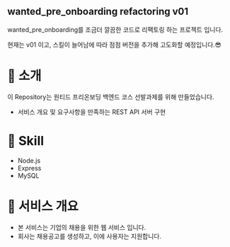 <h2>wanted_pre_onboarding refactoring v01</h2>
<p>wanted_pre_onboarding를 조금더 깔끔한 코드로
리팩토링 하는 프로젝트 입니다.</p>
<p>현재는 v01 이고, 스킬이 늘어남에 따라 점점 버전을 추가해 고도화할 예정입니다.😎</p>

<h1>🎀 소개</h1>
<p>이 Repository는 원티드 프리온보딩 백엔드 코스 선발과제를 위해 만들었습니다.</p>
<ul>
  <li>서비스 개요 및 요구사항을 만족하는 REST API 서버 구현</li>
</ul>

<h1>🎨 Skill</h1>
<ul>
  <li>Node.js</li>
  <li>Express</li>
  <li>MySQL</li>
</ul>

<h1>📙 서비스 개요</h1>
<ul>
  <li>본 서비스는 기업의 채용을 위한 웹 서비스 입니다.</li>
  <li>회사는 채용공고를 생성하고, 이에 사용자는 지원합니다.</li>
</ul>
